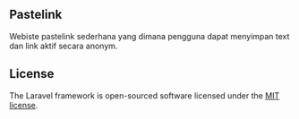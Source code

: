 ## Pastelink
Webiste pastelink sederhana yang dimana pengguna dapat menyimpan text dan link aktif secara anonym.

## License

The Laravel framework is open-sourced software licensed under the [MIT license](https://opensource.org/licenses/MIT).
